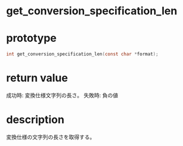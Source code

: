 # get_conversion_specification_len

# prototype

```c
int get_conversion_specification_len(const char *format);
```

# return value

成功時: 変換仕様文字列の長さ。
失敗時: 負の値

# description

変換仕様の文字列の長さを取得する。
